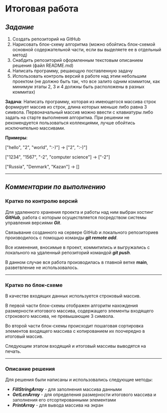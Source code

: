
# Итоговая работа

## _**Задание**_

1. Создать репозиторий на GitHub
2. Нарисовать блок-схему алгоритма (можно обойтись блок-схемой основной содержательной части, если вы выделяете ее в отдельный метод)
3. Снабдить репозиторий оформленным текстовым описанием решения (файл README.md)
4. Написать программу, решающую поставленную задачу
5. Использовать контроль версий в работе над этим небольшим проектом (не должно быть так, что все залито одним коммитом, как минимум этапы 2, 3 и 4 должны быть расположены в разных коммитах)

**Задача**: Написать программу, которая из имеющегося массива строк формирует массив из строк, длина которых меньше либо равна 3 символа. Первоначальный массив можно ввести с клавиатуры либо задать на старте выполнения алгоритма. При решении не рекомендуется пользоваться коллекциями, лучше обойтись исключительно массивами.

**Примеры**:

["hello", "2", "world", ":-)"] -> ["2", ":-)"]

["1234", "1567", "-2", "computer science"] -> ["-2"]

["Russia", "Denmark", "Kazan"] -> []

***

## _**Комментарии по выполнению**_

### **Кратко по контролю версий**

Для удаленного хранения проекта и работы над ним выбран хостинг __*GitHub*__, работа с которым осуществляется посредством системы управления версиями __*Git*__. 

Связывание созданного на сервере GitHub и локального репозиториев производилось с помощью команды __*git remote add*__.

Все изменения, вносимые в проект, коммитились и выгружались с локального на удаленный репозиторий командой __*git push*__.

В данном случае вся работа производилась в главной ветке **main**, разветвление не использовалось.
***

### **Кратко по блок-схеме**

В качестве входящих данных используется строковый массив.

В первой части блок-схемы отображен алгоритм нахождения размерности итогового массива, содержащего элементы входящего строкового массива, не превышающие 3 символа.

Во второй части блок-схемы происходит пошаговая сортировка элементов входящего массива с копированием их поочередно в итоговый массив.

Следующим этапом входящий и итоговый массивы выводятся на печать.
***

### **Описание решения**

Для решения были написаны и использовались следующие методы:
- __*FillStringArray*__ - для заполнения массива данными
- __*GetLenArray*__ - для определения размерности итогового массива и заполнения его отсортированными элементами
- __*PrintArray*__ - для вывода массива на экран

